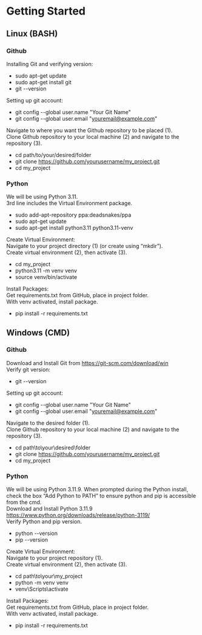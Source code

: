 # Getting Started

## Linux (BASH)
### Github
Installing Git and verifying version:
- sudo apt-get update
- sudo apt-get install git
- git --version

Setting up git account:
- git config --global user.name "Your Git Name"
- git config --global user.email "youremail@example.com"

Navigate to where you want the Github repository to be placed (1).  
Clone Github repository to your local machine (2) and navigate to the repository (3).
- cd path/to/your/desired/folder
- git clone https://github.com/yourusername/my_project.git
- cd my_project

### Python
We will be using Python 3.11.  
3rd line includes the Virtual Environment package.  
- sudo add-apt-repository ppa:deadsnakes/ppa
- sudo apt-get update
- sudo apt-get install python3.11 python3.11-venv

Create Virtual Environment:  
Navigate to your project directory (1) (or create using “mkdir”).  
Create virtual environment (2), then activate (3).
- cd my_project
- python3.11 -m venv venv
- source venv/bin/activate

Install Packages:  
Get requirements.txt from GitHub, place in project folder.  
With venv activated, install package.  
- pip install -r requirements.txt

## Windows (CMD)
### Github
Download and Install Git from https://git-scm.com/download/win  
Verify git version:
- git --version

Setting up git account:
- git config --global user.name "Your Git Name"
- git config --global user.email "youremail@example.com"

Navigate to the desired folder (1).  
Clone Github repository to your local machine (2) and navigate to the repository (3).
- cd path\to\your\desired\folder
- git clone https://github.com/yourusername/my_project.git
- cd my_project

### Python
We will be using Python 3.11.9. When prompted during the Python install, check the box “Add Python to PATH” to ensure python and pip is accessible from the cmd.  
Download and Install Python 3.11.9 https://www.python.org/downloads/release/python-3119/   
Verify Python and pip version.
- python --version
- pip --version

Create Virtual Environment:  
Navigate to your project repository (1).  
Create virtual environment (2), then activate (3).  
- cd path\to\your\my_project
- python -m venv venv
- venv\Scripts\activate

Install Packages:  
Get requirements.txt from GitHub, place in project folder.  
With venv activated, install package.
- pip install -r requirements.txt
